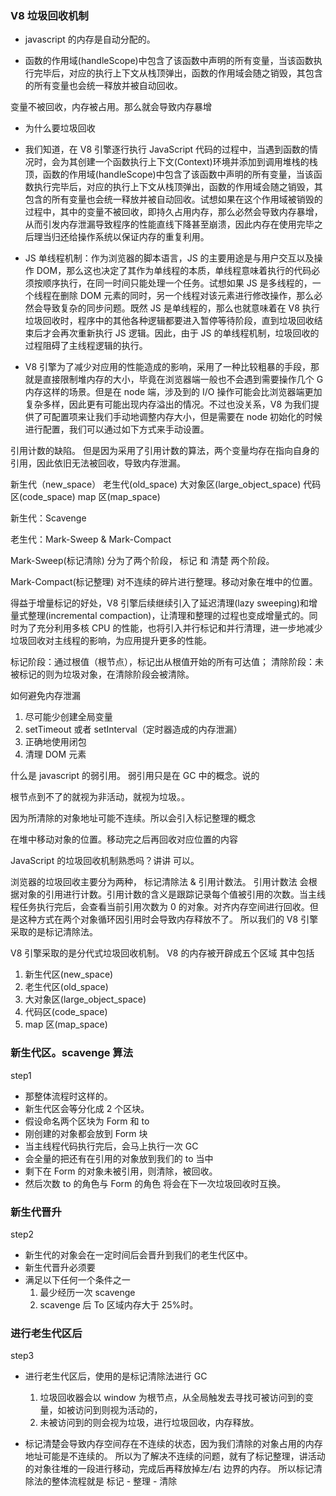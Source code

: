 ### V8 垃圾回收机制

- javascript 的内存是自动分配的。

- 函数的作用域(handleScope)中包含了该函数中声明的所有变量，当该函数执行完毕后，对应的执行上下文从栈顶弹出，函数的作用域会随之销毁，其包含的所有变量也会统一释放并被自动回收。

变量不被回收，内存被占用。那么就会导致内存暴增

- 为什么要垃圾回收
- 我们知道，在 V8 引擎逐行执行 JavaScript 代码的过程中，当遇到函数的情况时，会为其创建一个函数执行上下文(Context)环境并添加到调用堆栈的栈顶，函数的作用域(handleScope)中包含了该函数中声明的所有变量，当该函数执行完毕后，对应的执行上下文从栈顶弹出，函数的作用域会随之销毁，其包含的所有变量也会统一释放并被自动回收。试想如果在这个作用域被销毁的过程中，其中的变量不被回收，即持久占用内存，那么必然会导致内存暴增，从而引发内存泄漏导致程序的性能直线下降甚至崩溃，因此内存在使用完毕之后理当归还给操作系统以保证内存的重复利用。

- JS 单线程机制：作为浏览器的脚本语言，JS 的主要用途是与用户交互以及操作 DOM，那么这也决定了其作为单线程的本质，单线程意味着执行的代码必须按顺序执行，在同一时间只能处理一个任务。试想如果 JS 是多线程的，一个线程在删除 DOM 元素的同时，另一个线程对该元素进行修改操作，那么必然会导致复杂的同步问题。既然 JS 是单线程的，那么也就意味着在 V8 执行垃圾回收时，程序中的其他各种逻辑都要进入暂停等待阶段，直到垃圾回收结束后才会再次重新执行 JS 逻辑。因此，由于 JS 的单线程机制，垃圾回收的过程阻碍了主线程逻辑的执行。

- V8 引擎为了减少对应用的性能造成的影响，采用了一种比较粗暴的手段，那就是直接限制堆内存的大小，毕竟在浏览器端一般也不会遇到需要操作几个 G 内存这样的场景。但是在 node 端，涉及到的 I/O 操作可能会比浏览器端更加复杂多样，因此更有可能出现内存溢出的情况。不过也没关系，V8 为我们提供了可配置项来让我们手动地调整内存大小，但是需要在 node 初始化的时候进行配置，我们可以通过如下方式来手动设置。

引用计数的缺陷。
但是因为采用了引用计数的算法，两个变量均存在指向自身的引用，因此依旧无法被回收，导致内存泄漏。

新生代（new_space）
老生代(old_space)
大对象区(large_object_space)
代码区(code_space)
map 区(map_space)

新生代：Scavenge

老生代：Mark-Sweep & Mark-Compact

Mark-Sweep(标记清除) 分为了两个阶段， 标记 和 清楚 两个阶段。

Mark-Compact(标记整理)
对不连续的碎片进行整理。移动对象在堆中的位置。

得益于增量标记的好处，V8 引擎后续继续引入了延迟清理(lazy sweeping)和增量式整理(incremental compaction)，让清理和整理的过程也变成增量式的。同时为了充分利用多核 CPU 的性能，也将引入并行标记和并行清理，进一步地减少垃圾回收对主线程的影响，为应用提升更多的性能。

标记阶段：通过根值（根节点），标记出从根值开始的所有可达值；
清除阶段：未被标记的则为垃圾对象，在清除阶段会被清除。

如何避免内存泄漏

1. 尽可能少创建全局变量
2. setTimeout 或者 setInterval（定时器造成的内存泄漏）
3. 正确地使用闭包
4. 清理 DOM 元素

什么是 javascript 的弱引用。
弱引用只是在 GC 中的概念。说的

根节点到不了的就视为非活动，就视为垃圾。。

因为所清除的对象地址可能不连续。所以会引入标记整理的概念

在堆中移动对象的位置。移动完之后再回收对应位置的内容

JavaScript 的垃圾回收机制熟悉吗？讲讲
可以。

浏览器的垃圾回收主要分为两种，
标记清除法 & 引用计数法。
引用计数法 会根据对象的引用进行计数。引用计数的含义是跟踪记录每个值被引用的次数。当主线程任务执行完后，会查看当前引用次数为 0 的对象。对齐内存空间进行回收。但是这种方式在两个对象循环因引用时会导致内存释放不了。
所以我们的 V8 引擎采取的是标记清除法。

V8 引擎采取的是分代式垃圾回收机制。
V8 的内存被开辟成五个区域
其中包括

1. 新生代区(new_space)
2. 老生代区(old_space)
3. 大对象区(large_object_space)
4. 代码区(code_space)
5. map 区(map_space)

### 新生代区。scavenge 算法

step1

- 那整体流程时这样的。
- 新生代区会等分化成 2 个区块。
- 假设命名两个区块为 Form 和 to
- 刚创建的对象都会放到 Form 块
- 当主线程代码执行完后，会马上执行一次 GC
- 会全量的把还有在引用的对象放到我们的 to 当中
- 剩下在 Form 的对象未被引用，则清除，被回收。
- 然后次数 to 的角色与 Form 的角色 将会在下一次垃圾回收时互换。

### 新生代晋升

step2

- 新生代的对象会在一定时间后会晋升到我们的老生代区中。
- 新生代晋升必须要
- 满足以下任何一个条件之一
  1. 最少经历一次 scavenge
  2. scavenge 后 To 区域内存大于 25%时。

### 进行老生代区后

step3

- 进行老生代区后，使用的是标记清除法进行 GC

  1. 垃圾回收器会以 window 为根节点，从全局触发去寻找可被访问到的变量，如被访问到则视为活动的，
  2. 未被访问到的则会视为垃圾，进行垃圾回收，内存释放。

- 标记清楚会导致内存空间存在不连续的状态，因为我们清除的对象占用的内存地址可能是不连续的。
  所以为了解决不连续的问题，就有了标记整理，讲活动的对象往堆的一段进行移动，完成后再释放掉左/右
  边界的内存。
  所以标记清除法的整体流程就是
  标记 - 整理 - 清除
